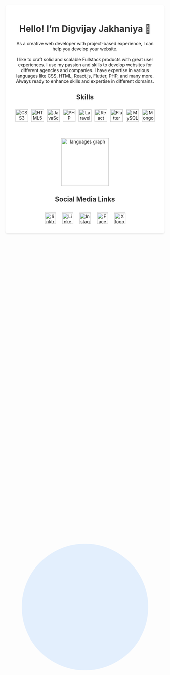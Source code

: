 
<div class="background-circle" style="position: absolute;top: 50%;left: 50%;transform: translate(-50%, -50%);background-color: rgba(0, 123, 255, 0.1);width: 400px;height: 400px;border-radius: 50%;z-index: -1;animation: float 5s infinite alternate;"></div>

<div align="center" class="container" style="max-width: 800px;margin: 50px auto;padding: 20px;background-color: #fff;border-radius: 8px;box-shadow: 0 2px 4px rgba(0, 0, 0, 0.1);position: relative;overflow: hidden;">
    <h1 style="text-align: center;margin-bottom: 20px;color: #333;">Hello! I’m Digvijay Jakhaniya 👋</h1>

<p style="text-align: center;margin-bottom: 30px;">As a creative web developer with project-based experience, I can help you develop your website.<br><br>I like to craft solid and scalable Fullstack products with great user experiences. I use my passion and skills to develop websites for different agencies and companies. I have expertise in various languages like CSS, HTML, React.js, Flutter, PHP, and many more. Always ready to enhance skills and expertise in different domains.</p>

<h2 style="text-align: center;margin-bottom: 20px;color: #333;">Skills</h2>

<div class="skills" style="display: flex;flex-wrap: wrap;justify-content: center;margin-bottom: 30px;">
    <img onmouseenter="style='filter: none;margin: 5px;'" onmouseleave="style='margin: 5px;filter: grayscale(50%);transition: filter 0.3s ease;'" style="margin: 5px;filter: grayscale(50%);transition: filter 0.3s ease;" src="https://cdn.simpleicons.org/css3/1572B6" height="40" alt="CSS3 logo">
    <img onmouseenter="style='filter: none;margin: 5px;'" onmouseleave="style='margin: 5px;filter: grayscale(50%);transition: filter 0.3s ease;'" style="margin: 5px;filter: grayscale(50%);transition: filter 0.3s ease;" src="https://cdn.jsdelivr.net/gh/devicons/devicon/icons/html5/html5-original.svg" height="40" alt="HTML5 logo">
    <img onmouseenter="style='filter: none;margin: 5px;'" onmouseleave="style='margin: 5px;filter: grayscale(50%);transition: filter 0.3s ease;'" style="margin: 5px;filter: grayscale(50%);transition: filter 0.3s ease;" src="https://cdn.jsdelivr.net/gh/devicons/devicon/icons/javascript/javascript-original.svg" height="40" alt="JavaScript logo">
    <img onmouseenter="style='filter: none;margin: 5px;'" onmouseleave="style='margin: 5px;filter: grayscale(50%);transition: filter 0.3s ease;'" style="margin: 5px;filter: grayscale(50%);transition: filter 0.3s ease;" src="https://cdn.simpleicons.org/php/777BB4" height="40" alt="PHP logo">
    <img onmouseenter="style='filter: none;margin: 5px;'" onmouseleave="style='margin: 5px;filter: grayscale(50%);transition: filter 0.3s ease;'" style="margin: 5px;filter: grayscale(50%);transition: filter 0.3s ease;" src="https://cdn.simpleicons.org/laravel/FF2D20" height="40" alt="Laravel logo">
    <img onmouseenter="style='filter: none;margin: 5px;'" onmouseleave="style='margin: 5px;filter: grayscale(50%);transition: filter 0.3s ease;'" style="margin: 5px;filter: grayscale(50%);transition: filter 0.3s ease;" src="https://cdn.jsdelivr.net/gh/devicons/devicon/icons/react/react-original.svg" height="40" alt="React logo">
    <img onmouseenter="style='filter: none;margin: 5px;'" onmouseleave="style='margin: 5px;filter: grayscale(50%);transition: filter 0.3s ease;'" style="margin: 5px;filter: grayscale(50%);transition: filter 0.3s ease;" src="https://cdn.simpleicons.org/flutter/02569B" height="40" alt="Flutter logo">
    <img onmouseenter="style='filter: none;margin: 5px;'" onmouseleave="style='margin: 5px;filter: grayscale(50%);transition: filter 0.3s ease;'" style="margin: 5px;filter: grayscale(50%);transition: filter 0.3s ease;" src="https://cdn.simpleicons.org/mysql/4479A1" height="40" alt="MySQL logo">
    <img onmouseenter="style='filter: none;margin: 5px;'" onmouseleave="style='margin: 5px;filter: grayscale(50%);transition: filter 0.3s ease;'" style="margin: 5px;filter: grayscale(50%);transition: filter 0.3s ease;" src="https://cdn.simpleicons.org/mongodb/47A248" height="40" alt="MongoDB logo">
</div>  
<br>
<div align="center">
  <img src="https://github-readme-stats.vercel.app/api/top-langs?username=DigvijayJakhaniya&locale=en&hide_title=false&layout=compact&card_width=320&langs_count=5&theme=dracula&hide_border=false&order=2" height="150" alt="languages graph"  />
</div>

<h2 style="text-align: center;margin-bottom: 20px;color: #333;">Social Media Links</h2>

<div class="social-links" style="display: flex;justify-content: center;margin-top: 20px;">
    <a padding='10px' style="margin: 10px;" href="https://linktr.ee/digvijay.jakhaniya" target="_blank">
        <img src="https://cdn.simpleicons.org/linktree" height="35" alt="linktree logo"  />
    </a>
    <a style="margin: 10px;" href="https://www.linkedin.com/in/digvijayjakhaniya/" target="_blank">
        <img src="https://cdn.simpleicons.org/Linkedin" height="35" alt="Linkedin logo"  />
    </a>  
    <a style="margin: 10px;" href="https://www.instagram.com/digvijay.jakhaniya/" target="_blank">
        <img src="https://cdn.simpleicons.org/instagram" height="35" alt="Instagram logo"  />
    </a>  
    <a style="padding: 10px;" href="https://www.facebook.com/digvijay.jakhaniyaaa" target="_blank">
        <img src="https://cdn.simpleicons.org/facebook" height="35" alt="Facebook logo"  />
    </a>  
    <a style="padding: 10px;" href="https://twitter.com/Digvijay__02" target="_blank">
        <img src="https://cdn.simpleicons.org/X/1DA1F2" height="35" alt="X logo" />
    </a>
</div>
</div>
